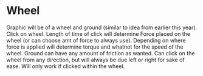 Wheel
=====
Graphic will be of a wheel and ground (similar to idea from earlier this year).
Click on wheel. Length of time of click will determine Force placed on the wheel (or can choose amt of force to always use). Depending on where force is applied will determine torque and whatnot for the speed of the wheel. Ground can have any amount of friction as wanted. Can click on the wheel from any direction, but will always be due left or right for sake of ease. Will only work if clicked within the wheel.
